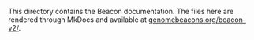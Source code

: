 This directory contains the Beacon documentation. The files here are rendered through
MkDocs and available at [genomebeacons.org/beacon-v2/](https://genomebeacons.org/beacon-v2/).